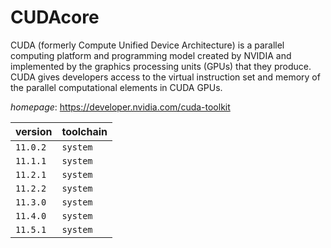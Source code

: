 # CUDAcore

CUDA (formerly Compute Unified Device Architecture) is a parallel  computing platform and programming model created by NVIDIA and implemented by the  graphics processing units (GPUs) that they produce. CUDA gives developers access  to the virtual instruction set and memory of the parallel computational elements in CUDA GPUs.

*homepage*: <https://developer.nvidia.com/cuda-toolkit>

version | toolchain
--------|----------
``11.0.2`` | ``system``
``11.1.1`` | ``system``
``11.2.1`` | ``system``
``11.2.2`` | ``system``
``11.3.0`` | ``system``
``11.4.0`` | ``system``
``11.5.1`` | ``system``
